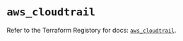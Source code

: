 # `aws_cloudtrail`

Refer to the Terraform Registory for docs: [`aws_cloudtrail`](https://registry.terraform.io/providers/hashicorp/aws/4.67.0/docs/resources/cloudtrail).
